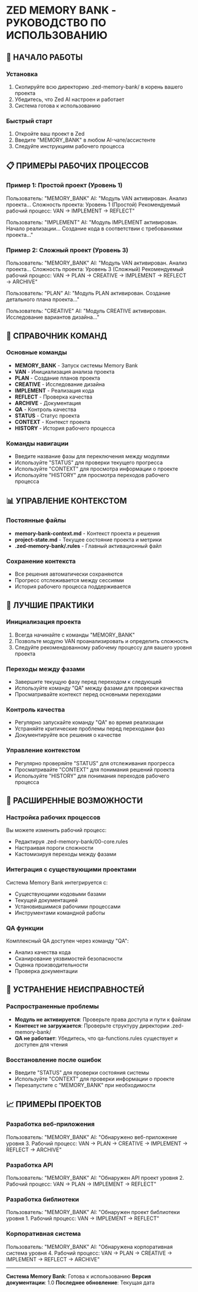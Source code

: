 # ZED MEMORY BANK - РУКОВОДСТВО ПО ИСПОЛЬЗОВАНИЮ

## 🚀 НАЧАЛО РАБОТЫ

### Установка
1. Скопируйте всю директорию .zed-memory-bank/ в корень вашего проекта
2. Убедитесь, что Zed AI настроен и работает
3. Система готова к использованию

### Быстрый старт
1. Откройте ваш проект в Zed
2. Введите "MEMORY_BANK" в любом AI-чате/ассистенте
3. Следуйте инструкциям рабочего процесса

## 📋 ПРИМЕРЫ РАБОЧИХ ПРОЦЕССОВ

### Пример 1: Простой проект (Уровень 1)
Пользователь: "MEMORY_BANK"
AI: "Модуль VAN активирован. Анализ проекта...
     Сложность проекта: Уровень 1 (Простой)
     Рекомендуемый рабочий процесс: VAN → IMPLEMENT → REFLECT"

Пользователь: "IMPLEMENT"
AI: "Модуль IMPLEMENT активирован. Начало реализации...
     Создание кода в соответствии с требованиями проекта..."

### Пример 2: Сложный проект (Уровень 3)
Пользователь: "MEMORY_BANK"
AI: "Модуль VAN активирован. Анализ проекта...
     Сложность проекта: Уровень 3 (Сложный)
     Рекомендуемый рабочий процесс: VAN → PLAN → CREATIVE → IMPLEMENT → REFLECT → ARCHIVE"

Пользователь: "PLAN"
AI: "Модуль PLAN активирован. Создание детального плана проекта..."

Пользователь: "CREATIVE"
AI: "Модуль CREATIVE активирован. Исследование вариантов дизайна..."

## 🔧 СПРАВОЧНИК КОМАНД

### Основные команды
- **MEMORY_BANK** - Запуск системы Memory Bank
- **VAN** - Инициализация анализа проекта
- **PLAN** - Создание планов проекта
- **CREATIVE** - Исследование дизайна
- **IMPLEMENT** - Реализация кода
- **REFLECT** - Проверка качества
- **ARCHIVE** - Документация
- **QA** - Контроль качества
- **STATUS** - Статус проекта
- **CONTEXT** - Контекст проекта
- **HISTORY** - История рабочего процесса

### Команды навигации
- Введите название фазы для переключения между модулями
- Используйте "STATUS" для проверки текущего прогресса
- Используйте "CONTEXT" для просмотра информации о проекте
- Используйте "HISTORY" для просмотра переходов рабочего процесса

## 📊 УПРАВЛЕНИЕ КОНТЕКСТОМ

### Постоянные файлы
- **memory-bank-context.md** - Контекст проекта и решения
- **project-state.md** - Текущее состояние проекта и метрики
- **.zed-memory-bank/.rules** - Главный активационный файл

### Сохранение контекста
- Все решения автоматически сохраняются
- Прогресс отслеживается между сессиями
- История рабочего процесса поддерживается

## 🎯 ЛУЧШИЕ ПРАКТИКИ

### Инициализация проекта
1. Всегда начинайте с команды "MEMORY_BANK"
2. Позвольте модулю VAN проанализировать и определить сложность
3. Следуйте рекомендованному рабочему процессу для вашего уровня проекта

### Переходы между фазами
- Завершите текущую фазу перед переходом к следующей
- Используйте команду "QA" между фазами для проверки качества
- Просматривайте контекст перед основными переходами

### Контроль качества
- Регулярно запускайте команду "QA" во время реализации
- Устраняйте критические проблемы перед переходами фаз
- Документируйте все решения о качестве

### Управление контекстом
- Регулярно проверяйте "STATUS" для отслеживания прогресса
- Просматривайте "CONTEXT" для понимания решений проекта
- Используйте "HISTORY" для понимания переходов рабочего процесса

## 🔄 РАСШИРЕННЫЕ ВОЗМОЖНОСТИ

### Настройка рабочих процессов
Вы можете изменить рабочий процесс:
- Редактируя .zed-memory-bank/00-core.rules
- Настраивая пороги сложности
- Кастомизируя переходы между фазами

### Интеграция с существующими проектами
Система Memory Bank интегрируется с:
- Существующими кодовыми базами
- Текущей документацией
- Установившимися рабочими процессами
- Инструментами командной работы

### QA функции
Комплексный QA доступен через команду "QA":
- Анализ качества кода
- Сканирование уязвимостей безопасности
- Оценка производительности
- Проверка документации

## 🚨 УСТРАНЕНИЕ НЕИСПРАВНОСТЕЙ

### Распространенные проблемы
- **Модуль не активируется**: Проверьте права доступа и пути к файлам
- **Контекст не загружается**: Проверьте структуру директории .zed-memory-bank/
- **QA не работает**: Убедитесь, что qa-functions.rules существует и доступен для чтения

### Восстановление после ошибок
- Введите "STATUS" для проверки состояния системы
- Используйте "CONTEXT" для проверки информации о проекте
- Перезапустите с "MEMORY_BANK" при необходимости

## 📈 ПРИМЕРЫ ПРОЕКТОВ

### Разработка веб-приложения
Пользователь: "MEMORY_BANK"
AI: "Обнаружено веб-приложение уровня 3. Рабочий процесс: VAN → PLAN → CREATIVE → IMPLEMENT → REFLECT → ARCHIVE"

### Разработка API
Пользователь: "MEMORY_BANK"
AI: "Обнаружен API проект уровня 2. Рабочий процесс: VAN → PLAN → IMPLEMENT → REFLECT"

### Разработка библиотеки
Пользователь: "MEMORY_BANK"
AI: "Обнаружен проект библиотеки уровня 1. Рабочий процесс: VAN → IMPLEMENT → REFLECT"

### Корпоративная система
Пользователь: "MEMORY_BANK"
AI: "Обнаружена корпоративная система уровня 4. Рабочий процесс: VAN → PLAN → CREATIVE → IMPLEMENT → REFLECT → ARCHIVE"

---

**Система Memory Bank**: Готова к использованию
**Версия документации**: 1.0
**Последнее обновление**: Текущая дата